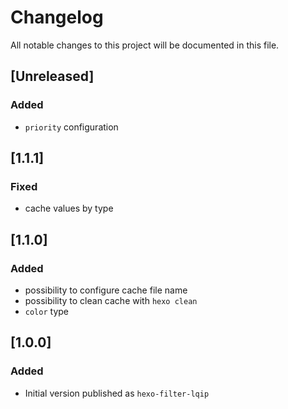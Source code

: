 # Changelog
All notable changes to this project will be documented in this file.

## [Unreleased]
### Added
- `priority` configuration

## [1.1.1]
### Fixed
- cache values by type

## [1.1.0]
### Added
- possibility to configure cache file name
- possibility to clean cache with `hexo clean`
- `color` type

## [1.0.0]
### Added
- Initial version published as `hexo-filter-lqip`
